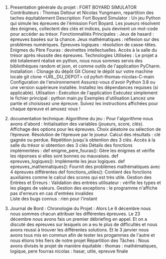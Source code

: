 1) Presentation générale du projet : 
   FORT BOYARD SIMULATOR Contributeurs : Thomas Deltour et Nicolas Yungmann, repartition des taches équitablement
   Description: Fort Boyard Simulator : Un jeu Python qui simule les épreuves de l'émission Fort Boyard.
               Les joueurs résolvent des énigmes, collectent des clés et indices, puis devinent un mot-code pour accéder au trésor. 
   Fonctionnalités Principales : 
               Jeux de hasard : épreuves basées sur la chance. 
               Jeux mathématiques : réflexion sur des problèmes numériques. 
               Épreuves logiques : résolution de casse-têtes. 
               Enigmes du Père Fouras : devinettes intellectuelles. 
               Accès à la salle du trésor après réussite des épreuves. 
   Technologies Utilisées : 
               Le projet a été totalement réalisé en python, nous nous sommes servis des bibliothèques random et json, 
               et comme outils de l'application PyCharm. 
   Installation : 
               Clonage du dépôt Git Clonez le dépôt sur votre machine locale git clone <URL_DU_DEPOT> cd pyfort-thomas-nicolas-C-main 
               Configuration de l'environnement Assurez-vous d'avoir Python 3.8 ou une version supérieure installée. Installez les dépendances requises (si applicable). 
   Utlisation : 
               Exécution de l'application Exécutez simplement le fichier principal : python main.py 
               Exemples d'utilisation Lancez une partie et choisissez une épreuve. 
               Suivez les instructions affichées pour chaque épreuve et amusez vous !

2) documentation technique: 
   Algorithme du jeu : 
               Pour l'algorithme nous avons d'abord : 
                    Initialisation des variables (joueurs, score, clés). 
                    Affichage des options pour les épreuves. 
                    Choix aléatoire ou sélection de l’épreuve. 
                    Résolution de l’épreuve par le joueur. Calcul des résultats : clé gagnée ou perdue.
                    Répétition jusqu'à obtention des 3 clés. 
                    Accès à la salle du trésor si obtention des 3 clés 
   Détails des fonctions implémentées :
               def enigme_pere_fouras(): Gère les énigmes et vérifie les réponses si elles sont bonnes ou mauvaises.
               def epreuves_logiques(): Implémente les jeux logiques. 
               def epreuves_mathematiques(): Fournit des problèmes mathématiques avec 4 épreuves différentes 
               def fonctions_utiles(): Contient des fonctions auxiliaires comme le calcul des scores qui est très utile. 
   Gestion des Entrées et Erreurs : 
               Validation des entrées utilisateur : vérifie les types et les plages de valeurs. 
               Gestion des exceptions : le programme n'affiche pas d'erreurs en cas d'entrées invalides    
               Liste des bugs connus : rien pour l'instant 

3) Journal de Bord : 
   Chronologie du Projet :
               Alors Le 6 décembre nous nous sommes chacun attribuer les différentes épreuves. 
               Le 23 décembre nous avons fais un premier débriefing en appel. 
               Et on a discuté des epreuves sur lesquels on a eu le plus de difficultés et nous avons reussi à trouver 
               les différentes solutions. Et le 3 janvier nous avons tous mis en commun afin de tester les progammes de 
               l'autre et nous étions très fiers de notre projet 
   Répartition des Tâches :
               Nous avons divisés le projet de manière équitable :
               thomas : mathématiques, logique, pere fourras 
               nicolas : hasar, utile, epreuve finale